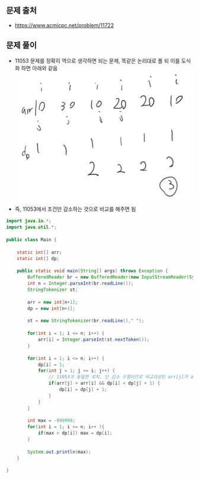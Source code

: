 ## 문제 출처
- https://www.acmicpc.net/problem/11722

## 문제 풀이
- 11053 문제를 정확히 역으로 생각하면 되는 문제, 똑같은 논리대로 풀 되 이를 도식화 하면 아래와 같음
![one](/cheewr85/img/nineteen.png)

- 즉, 11053에서 조건만 감소하는 것으로 비교를 해주면 됨
```java
import java.io.*;
import java.util.*;

public class Main {

    static int[] arr;
    static int[] dp;

    public static void main(String[] args) throws Exception {
        BufferedReader br = new BufferedReader(new InputStreamReader(System.in));
        int n = Integer.parseInt(br.readLine());
        StringTokenizer st;

        arr = new int[n+1];
        dp = new int[n+1];

        st = new StringTokenizer(br.readLine()," ");

        for(int i = 1; i <= n; i++) {
            arr[i] = Integer.parseInt(st.nextToken());
        }

        for(int i = 1; i <= n; i++) {
            dp[i] = 1;
            for(int j = 1; j <= i; j++) {
            	// 11053과 동일한 로직, 단 감소 수열이므로 비교대상인 arr[j]가 arr[i] 기준보다 큰 경우 길이를 증가시킴
                if(arr[j] > arr[i] && dp[i] < dp[j] + 1) {
                    dp[i] = dp[j] + 1;
                }
            }
        }

        int max = -999999;
        for(int i = 1; i <= n; i++ ){
            if(max < dp[i]) max = dp[i];
        }

        System.out.println(max);
    }

}
```
